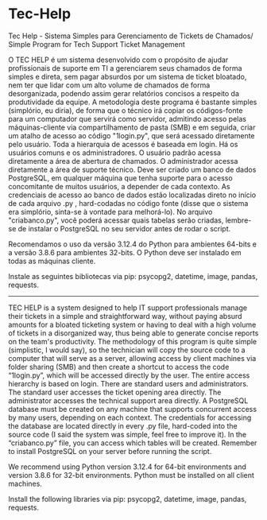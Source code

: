 # Tec-Help
Tec Help - Sistema Simples para Gerenciamento de Tickets de Chamados/ Simple Program for Tech Support Ticket Management

O TEC HELP é um sistema desenvolvido com o propósito de ajudar profissionais de suporte em TI a gerenciarem seus chamados de forma simples e direta, sem pagar absurdos por um sistema de ticket bloatado, nem ter que lidar com um alto volume de chamados de forma desorganizada, podendo assim gerar relatórios concisos a respeito da produtividade da equipe.
A metodologia deste programa é bastante simples (simplório, eu diria), de forma que o técnico irá copiar os códigos-fonte para um computador que servirá como servidor, admitindo acesso pelas máquinas-cliente via compartilhamento de pasta (SMB) e em seguida, criar um atalho de acesso ao código "1login.py", que será acessado diretamente pelo usuário. Toda a hierarquia de acessos é baseada em login. Há os usuários comuns e os administradores. O usuário padrão acessa diretamente a área de abertura de chamados. O administrador acessa diretamente a área de suporte técnico. Deve ser criado um banco de dados PostgreSQL, em qualquer máquina que tenha suporte para o acesso concomitante de muitos usuários, a depender de cada contexto. As credenciais de acesso ao banco de dados estão localizadas direto no início de cada arquivo .py , hard-codadas no código fonte (disse que o sistema era simplório, sinta-se à vontade para melhorá-lo). No arquivo "criabanco.py", você poderá acessar quais tabelas serão criadas, lembre-se de instalar o PostgreSQL no seu servidor antes de rodar o script.

Recomendamos o uso da versão 3.12.4 do Python para ambientes 64-bits e a versão 3.8.6 para ambientes 32-bits. O Python deve ser instalado em todas as máquinas cliente.

Instale as seguintes bibliotecas via pip: psycopg2, datetime, image, pandas, requests.

----------------------------------------------------------------------------------------------------------------------------------------------------------------------------------------------------------------------------------------------------------------

TEC HELP is a system designed to help IT support professionals manage their tickets in a simple and straightforward way, without paying absurd amounts for a bloated ticketing system or having to deal with a high volume of tickets in a disorganized way, thus being able to generate concise reports on the team's productivity.
The methodology of this program is quite simple (simplistic, I would say), so the technician will copy the source code to a computer that will serve as a server, allowing access by client machines via folder sharing (SMB) and then create a shortcut to access the code “1login.py”, which will be accessed directly by the user. The entire access hierarchy is based on login. There are standard users and administrators. The standard user accesses the ticket opening area directly. The administrator accesses the technical support area directly. A PostgreSQL database must be created on any machine that supports concurrent access by many users, depending on each context. The credentials for accessing the database are located directly in every .py file, hard-coded into the source code (I said the system was simple, feel free to improve it). In the “criabanco.py” file, you can access which tables will be created. Remember to install PostgreSQL on your server before running the script.

We recommend using Python version 3.12.4 for 64-bit environments and version 3.8.6 for 32-bit environments. Python must be installed on all client machines.

Install the following libraries via pip: psycopg2, datetime, image, pandas, requests.

